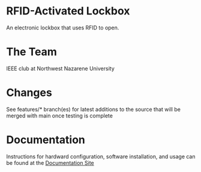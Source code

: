 # RFID-Activated Lockbox
An electronic lockbox that uses RFID to open.

# The Team
IEEE club at Northwest Nazarene University

# Changes
See features/* branch(es) for latest additions to the source that will be merged with main once testing is complete

# Documentation
Instructions for hardward configuration, software installation, and usage can be found at the [Documentation Site]()